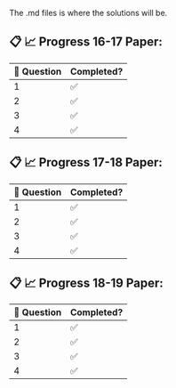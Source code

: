 The .md files is where the solutions will be.



## :clipboard: :chart_with_upwards_trend:  Progress 16-17 Paper:

:pencil: Question | Completed?         
------------------|--------------------
1                 | :white_check_mark:    
2                 | :white_check_mark:  
3                 | :white_check_mark:  
4                 | :white_check_mark:  


## :clipboard: :chart_with_upwards_trend:  Progress 17-18 Paper:

:pencil: Question | Completed?         
------------------|--------------------
1                 | :white_check_mark:    
2                 | :white_check_mark:  
3                 | :white_check_mark:  
4                 | :white_check_mark:  


## :clipboard: :chart_with_upwards_trend:  Progress 18-19 Paper:

:pencil: Question | Completed?         
------------------|--------------------
1                 | :white_check_mark:    
2                 | :white_check_mark:  
3                 | :white_check_mark:  
4                 | :white_check_mark:  

